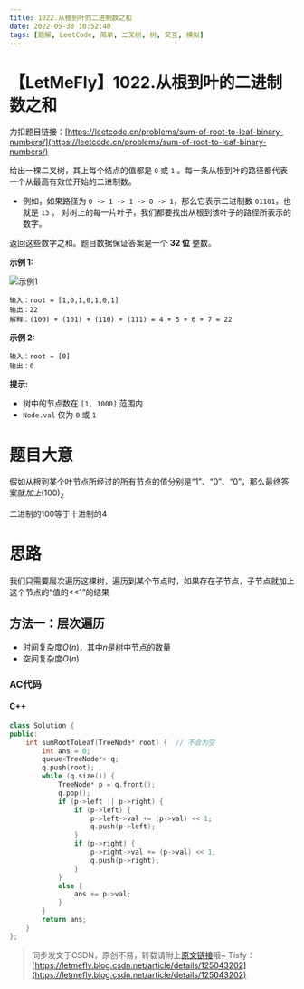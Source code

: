 ```yaml
---
title: 1022.从根到叶的二进制数之和
date: 2022-05-30 10:52:40
tags: [题解, LeetCode, 简单, 二叉树, 树, 交互, 模拟]
---
```


# 【LetMeFly】1022.从根到叶的二进制数之和

力扣题目链接：[https://leetcode.cn/problems/sum-of-root-to-leaf-binary-numbers/](https://leetcode.cn/problems/sum-of-root-to-leaf-binary-numbers/)

给出一棵二叉树，其上每个结点的值都是 ```0``` 或 ```1``` 。每一条从根到叶的路径都代表一个从最高有效位开始的二进制数。

+ 例如，如果路径为 ```0 -> 1 -> 1 -> 0 -> 1```，那么它表示二进制数 ```01101```，也就是 ```13``` 。
对树上的每一片叶子，我们都要找出从根到该叶子的路径所表示的数字。

返回这些数字之和。题目数据保证答案是一个 **32 位** 整数。

**示例 1:**

![示例1](https://assets.leetcode.com/uploads/2019/04/04/sum-of-root-to-leaf-binary-numbers.png)

```
输入：root = [1,0,1,0,1,0,1]
输出：22
解释：(100) + (101) + (110) + (111) = 4 + 5 + 6 + 7 = 22
```

**示例 2:**

```
输入：root = [0]
输出：0
```

**提示:**

+ 树中的节点数在 ```[1, 1000]``` 范围内
+ ```Node.val``` 仅为 ```0``` 或 ```1```  

# 题目大意

假如从根到某个叶节点所经过的所有节点的值分别是“1”、“0”、“0”，那么最终答案就$加上(100)_2$ 

二进制的100等于十进制的4

# 思路

我们只需要层次遍历这棵树，遍历到某个节点时，如果存在子节点，子节点就加上这个节点的“值的<<1”的结果

## 方法一：层次遍历

+ 时间复杂度$O(n)$，其中$n$是树中节点的数量
+ 空间复杂度$O(n)$

### AC代码

#### C++

```cpp
class Solution {
public:
    int sumRootToLeaf(TreeNode* root) {  // 不会为空
        int ans = 0;
        queue<TreeNode*> q;
        q.push(root);
        while (q.size()) {
            TreeNode* p = q.front();
            q.pop();
            if (p->left || p->right) {
                if (p->left) {
                    p->left->val += (p->val) << 1;
                    q.push(p->left);
                }
                if (p->right) {
                    p->right->val += (p->val) << 1;
                    q.push(p->right);
                }
            }
            else {
                ans += p->val;
            }
        }
        return ans;
    }
};
```

> 同步发文于CSDN，原创不易，转载请附上[原文链接](https://blog.letmefly.xyz/2022/05/30/LeetCode%201022.%E4%BB%8E%E6%A0%B9%E5%88%B0%E5%8F%B6%E7%9A%84%E4%BA%8C%E8%BF%9B%E5%88%B6%E6%95%B0%E4%B9%8B%E5%92%8C)哦~
> Tisfy：[https://letmefly.blog.csdn.net/article/details/125043202](https://letmefly.blog.csdn.net/article/details/125043202)
